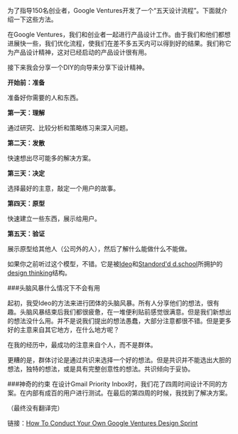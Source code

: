 为了指导150名创业者，Google Ventures开发了一个“五天设计流程”。下面就介绍一下这些方法。

在Google Ventures，我们和创业者一起进行产品设计工作。由于我们和他们都想进展快一些，我们优化流程，使我们在差不多五天内可以得到好的结果。我们称它为产品设计精神，这对已经启动的产品设计很有用。

接下来我会分享一个DIY的向导来分享下设计精神。

**开始前：准备**

准备好你需要的人和东西。

**第一天：理解**

通过研究、比较分析和策略练习来深入问题。

**第二天：发散**

快速想出尽可能多的解决方案。

**第三天：决定**

选择最好的主意，敲定一个用户的故事。

**第四天：原型**

快速建立一些东西，展示给用户。

**第五天：验证**

展示原型给其他人（公司外的人），然后了解什么能做什么不能做。

如果你之前听过这个模型，不错。它是被[Ideo](http://www.ideo.com/)和[Standord'd d.school](http://dschool.stanford.edu/)所拥护的[design thinking](http://en.wikipedia.org/wiki/Design_thinking)结构。

###头脑风暴什么情况下不会有用

起初，我受Ideo的方法来进行团体的头脑风暴。所有人分享他们的想法，很有趣。头脑风暴结束后我们都很疲惫，在一堆便利贴前感觉很满意。但是我们新想出的想法没什么用。并不是说我们提出的想法愚蠢，大部分注意都很不错。但是更多好的主意来自其它地方，在什么地方呢？

在我的经历中，最成功的注意来自个人，而不是群体。

更糟的是，群体讨论是通过共识来选择一个好的想法。但是共识并不能选出大胆的想法，独特的想法，或是具有完整创意性的想法。共识倾向于妥协。

###神奇的约束
在设计Gmail Priority Inbox时，我们花了四周时间设计不同的方案。在内部有成百的用户进行测试。在最后的第四周的时候，我找到了解决方案。

（最终没有翻译完）

链接：[How To Conduct Your Own Google Ventures Design Sprint](http://www.fastcodesign.com/1672887/how-to-conduct-your-own-google-design-sprint)